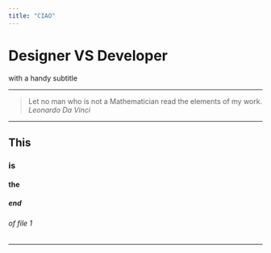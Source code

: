 ```yaml
---
title: "CIAO"
---
```


# Designer VS Developer

with a handy subtitle

---

> Let no man who is not a Mathematician
> read the elements of my work.
> <cite>Leonardo Da Vinci</cite>

---

## This
### is
#### the
##### end
###### of file 1

---
